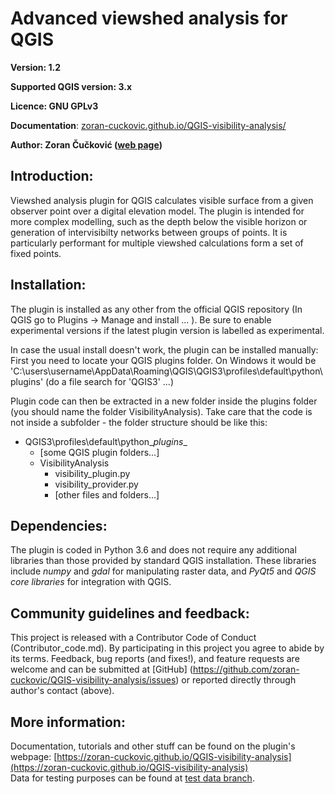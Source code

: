 ﻿Advanced viewshed analysis for QGIS 
===================================

**Version: 1.2**

**Supported QGIS version: 3.x**

**Licence: GNU GPLv3**

**Documentation**: [zoran-cuckovic.github.io/QGIS-visibility-analysis/](zoran-cuckovic.github.io/QGIS-visibility-analysis/)

**Author: Zoran Čučković ([web page](http://zoran-cuckovic.from.hr))** 

Introduction:
-------------
Viewshed analysis plugin for QGIS calculates visible surface from a given observer point over a digital elevation model. The plugin is  intended for more complex modelling, such as the depth below the visible horizon or generation of intervisibilty networks between groups of points. It is particularly performant for multiple viewshed calculations form a set of fixed points.

Installation:
------------
The plugin is installed as any other from the official QGIS repository (In QGIS go to Plugins -> Manage and install ... ). Be sure to enable experimental versions if the latest plugin version is labelled as experimental.  

In case the usual install doesn't work, the plugin can be installed manually:  
First you need to locate your QGIS plugins folder. On Windows it would be 'C:\users\username\AppData\Roaming\QGIS\QGIS3\profiles\default\python\plugins' (do a file search for 'QGIS3' ...)

Plugin code can then be extracted in a new folder inside the plugins folder (you should name the folder VisibilityAnalysis). Take care that the code is not inside a subfolder - the folder structure should be like this:  

+ QGIS3\profiles\default\python\__plugins__
    + [some QGIS plugin folders...] 
    + VisibilityAnalysis   
        + visibility_plugin.py
		+ visibility_provider.py
        + [other files and folders...]  


Dependencies:
-------------
The plugin is coded in Python 3.6 and does not require any additional libraries than those provided by standard QGIS installation. These libraries include *numpy* and *gdal* for manipulating raster data, and *PyQt5* and *QGIS core libraries* for integration with QGIS.

Community guidelines and feedback:
--------------------
This project is released with a Contributor Code of Conduct (Contributor_code.md). By participating in this project you agree to abide by its terms. Feedback, bug reports (and fixes!), and feature requests are welcome and can be submitted at [GitHub] (https://github.com/zoran-cuckovic/QGIS-visibility-analysis/issues) or reported directly through author's contact (above).

More information:
--------------
Documentation, tutorials and other stuff can be found on the plugin's webpage:  [https://zoran-cuckovic.github.io/QGIS-visibility-analysis](https://zoran-cuckovic.github.io/QGIS-visibility-analysis)  
Data for testing purposes can be found at [test data branch](https://github.com/zoran-cuckovic/QGIS-visibility-analysis/tree/test-data).  

